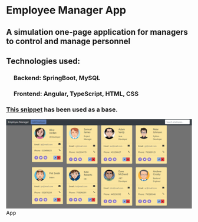 # Employee Manager App

## A simulation one-page application for managers to control and manage personnel

## Technologies used:
### &emsp; Backend: SpringBoot, MySQL
### &emsp; Frontend: Angular, TypeScript, HTML, CSS

### [This snippet](https://www.bootdey.com/snippets/view/bs4-contact-cards) has been used as a base.

![](.\EmployeeMangerScreen.png)App